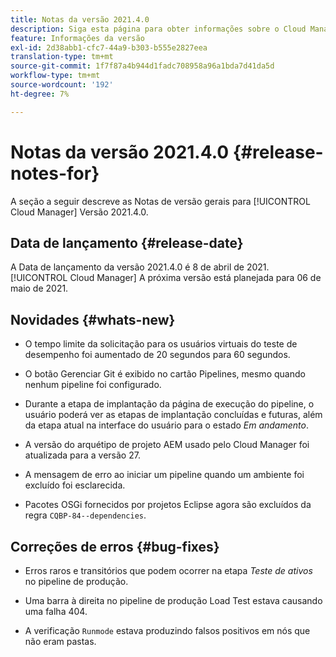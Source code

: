 ```yaml
---
title: Notas da versão 2021.4.0
description: Siga esta página para obter informações sobre o Cloud Manager Versão 2021.4.0
feature: Informações da versão
exl-id: 2d38abb1-cfc7-44a9-b303-b555e2827eea
translation-type: tm+mt
source-git-commit: 1f7f87a4b944d1fadc708958a96a1bda7d41da5d
workflow-type: tm+mt
source-wordcount: '192'
ht-degree: 7%

---
```


# Notas da versão 2021.4.0 {#release-notes-for}

A seção a seguir descreve as Notas de versão gerais para [!UICONTROL Cloud Manager] Versão 2021.4.0.

## Data de lançamento {#release-date}

A Data de lançamento da versão 2021.4.0 é 8 de abril de 2021.
[!UICONTROL Cloud Manager]
A próxima versão está planejada para 06 de maio de 2021.

## Novidades {#whats-new}

* O tempo limite da solicitação para os usuários virtuais do teste de desempenho foi aumentado de 20 segundos para 60 segundos.

* O botão Gerenciar Git é exibido no cartão Pipelines, mesmo quando nenhum pipeline foi configurado.

* Durante a etapa de implantação da página de execução do pipeline, o usuário poderá ver as etapas de implantação concluídas e futuras, além da etapa atual na interface do usuário para o estado *Em andamento*.

* A versão do arquétipo de projeto AEM usado pelo Cloud Manager foi atualizada para a versão 27.

* A mensagem de erro ao iniciar um pipeline quando um ambiente foi excluído foi esclarecida.

* Pacotes OSGi fornecidos por projetos Eclipse agora são excluídos da regra `CQBP-84--dependencies`.

## Correções de erros {#bug-fixes}

* Erros raros e transitórios que podem ocorrer na etapa *Teste de ativos* no pipeline de produção.

* Uma barra à direita no pipeline de produção Load Test estava causando uma falha 404.

* A verificação `Runmode` estava produzindo falsos positivos em nós que não eram pastas.